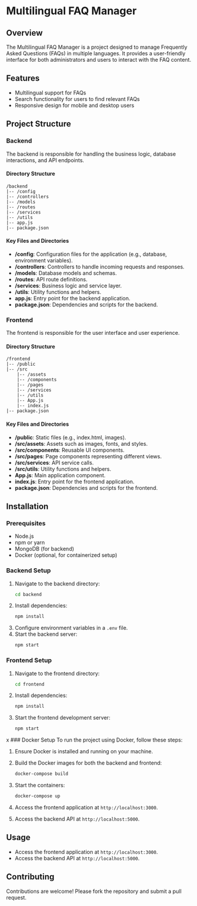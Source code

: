# Multilingual FAQ Manager

## Overview
The Multilingual FAQ Manager is a project designed to manage Frequently Asked Questions (FAQs) in multiple languages. It provides a user-friendly interface for both administrators and users to interact with the FAQ content.

## Features
- Multilingual support for FAQs
- Search functionality for users to find relevant FAQs
- Responsive design for mobile and desktop users

## Project Structure

### Backend
The backend is responsible for handling the business logic, database interactions, and API endpoints.

#### Directory Structure
```
/backend
|-- /config
|-- /controllers
|-- /models
|-- /routes
|-- /services
|-- /utils
|-- app.js
|-- package.json
```

#### Key Files and Directories
- **/config**: Configuration files for the application (e.g., database, environment variables).
- **/controllers**: Controllers to handle incoming requests and responses.
- **/models**: Database models and schemas.
- **/routes**: API route definitions.
- **/services**: Business logic and service layer.
- **/utils**: Utility functions and helpers.
- **app.js**: Entry point for the backend application.
- **package.json**: Dependencies and scripts for the backend.

### Frontend
The frontend is responsible for the user interface and user experience.

#### Directory Structure
```
/frontend
|-- /public
|-- /src
    |-- /assets
    |-- /components
    |-- /pages
    |-- /services
    |-- /utils
    |-- App.js
    |-- index.js
|-- package.json
```

#### Key Files and Directories
- **/public**: Static files (e.g., index.html, images).
- **/src/assets**: Assets such as images, fonts, and styles.
- **/src/components**: Reusable UI components.
- **/src/pages**: Page components representing different views.
- **/src/services**: API service calls.
- **/src/utils**: Utility functions and helpers.
- **App.js**: Main application component.
- **index.js**: Entry point for the frontend application.
- **package.json**: Dependencies and scripts for the frontend.

## Installation

### Prerequisites
- Node.js
- npm or yarn
- MongoDB (for backend)
- Docker (optional, for containerized setup)

### Backend Setup
1. Navigate to the backend directory:
    ```sh
    cd backend
    ```
2. Install dependencies:
    ```sh
    npm install
    ```
3. Configure environment variables in a `.env` file.
4. Start the backend server:
    ```sh
    npm start
    ```

### Frontend Setup
1. Navigate to the frontend directory:
    ```sh
    cd frontend
    ```
2. Install dependencies:
    ```sh
    npm install
    ```
3. Start the frontend development server:
    ```sh
    npm start
    ```

x       ### Docker Setup
To run the project using Docker, follow these steps:

1. Ensure Docker is installed and running on your machine.

2. Build the Docker images for both the backend and frontend:
    ```sh
    docker-compose build
    ```

3. Start the containers:
    ```sh
    docker-compose up
    ```

4. Access the frontend application at `http://localhost:3000`.

5. Access the backend API at `http://localhost:5000`.

## Usage
- Access the frontend application at `http://localhost:3000`.
- Access the backend API at `http://localhost:5000`.

## Contributing
Contributions are welcome! Please fork the repository and submit a pull request.

